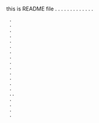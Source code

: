 this is README file
  . 
   .
    .
    .
    .
    .
    .
    .
    .
    .
    . 
    .
    .




     .
     .
     .
     .
     .
     .
     .
     .
     .
     .
     .
     .
     .
     .
     ..
     .
     .
     .
     .
     
